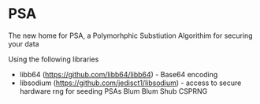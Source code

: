 # PSA
The new home for PSA, a Polymorhphic Substiution Algorithim for securing your data

Using the following libraries
- libb64 (https://github.com/libb64/libb64) - Base64 encoding
- libsodium (https://github.com/jedisct1/libsodium) - access to secure hardware rng for seeding PSAs Blum Blum Shub CSPRNG 
